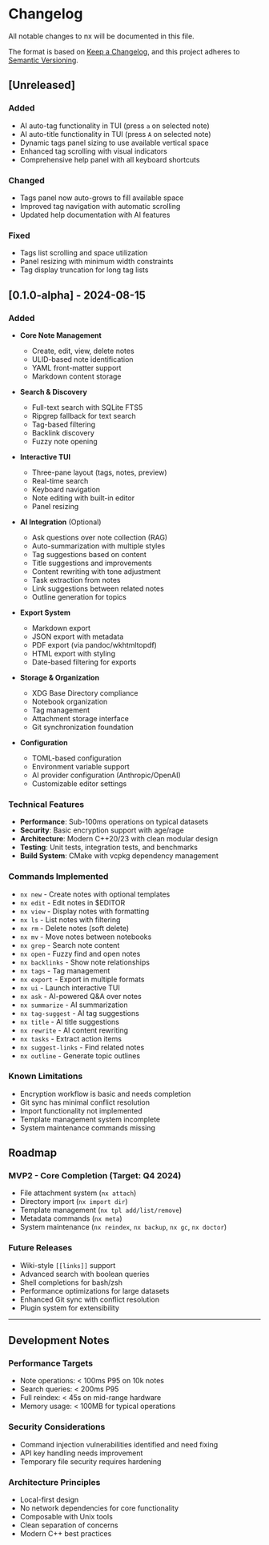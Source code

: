 # Changelog

All notable changes to nx will be documented in this file.

The format is based on [Keep a Changelog](https://keepachangelog.com/en/1.0.0/),
and this project adheres to [Semantic Versioning](https://semver.org/spec/v2.0.0.html).

## [Unreleased]

### Added
- AI auto-tag functionality in TUI (press `a` on selected note)
- AI auto-title functionality in TUI (press `A` on selected note)
- Dynamic tags panel sizing to use available vertical space
- Enhanced tag scrolling with visual indicators
- Comprehensive help panel with all keyboard shortcuts

### Changed
- Tags panel now auto-grows to fill available space
- Improved tag navigation with automatic scrolling
- Updated help documentation with AI features

### Fixed
- Tags list scrolling and space utilization
- Panel resizing with minimum width constraints
- Tag display truncation for long tag lists

## [0.1.0-alpha] - 2024-08-15

### Added
- **Core Note Management**
  - Create, edit, view, delete notes
  - ULID-based note identification
  - YAML front-matter support
  - Markdown content storage

- **Search & Discovery**
  - Full-text search with SQLite FTS5
  - Ripgrep fallback for text search
  - Tag-based filtering
  - Backlink discovery
  - Fuzzy note opening

- **Interactive TUI**
  - Three-pane layout (tags, notes, preview)
  - Real-time search
  - Keyboard navigation
  - Note editing with built-in editor
  - Panel resizing

- **AI Integration** (Optional)
  - Ask questions over note collection (RAG)
  - Auto-summarization with multiple styles
  - Tag suggestions based on content
  - Title suggestions and improvements
  - Content rewriting with tone adjustment
  - Task extraction from notes
  - Link suggestions between related notes
  - Outline generation for topics

- **Export System**
  - Markdown export
  - JSON export with metadata
  - PDF export (via pandoc/wkhtmltopdf)
  - HTML export with styling
  - Date-based filtering for exports

- **Storage & Organization**
  - XDG Base Directory compliance
  - Notebook organization
  - Tag management
  - Attachment storage interface
  - Git synchronization foundation

- **Configuration**
  - TOML-based configuration
  - Environment variable support
  - AI provider configuration (Anthropic/OpenAI)
  - Customizable editor settings

### Technical Features
- **Performance**: Sub-100ms operations on typical datasets
- **Security**: Basic encryption support with age/rage
- **Architecture**: Modern C++20/23 with clean modular design
- **Testing**: Unit tests, integration tests, and benchmarks
- **Build System**: CMake with vcpkg dependency management

### Commands Implemented
- `nx new` - Create notes with optional templates
- `nx edit` - Edit notes in $EDITOR
- `nx view` - Display notes with formatting
- `nx ls` - List notes with filtering
- `nx rm` - Delete notes (soft delete)
- `nx mv` - Move notes between notebooks
- `nx grep` - Search note content
- `nx open` - Fuzzy find and open notes
- `nx backlinks` - Show note relationships
- `nx tags` - Tag management
- `nx export` - Export in multiple formats
- `nx ui` - Launch interactive TUI
- `nx ask` - AI-powered Q&A over notes
- `nx summarize` - AI summarization
- `nx tag-suggest` - AI tag suggestions
- `nx title` - AI title suggestions
- `nx rewrite` - AI content rewriting
- `nx tasks` - Extract action items
- `nx suggest-links` - Find related notes
- `nx outline` - Generate topic outlines

### Known Limitations
- Encryption workflow is basic and needs completion
- Git sync has minimal conflict resolution
- Import functionality not implemented
- Template management system incomplete
- System maintenance commands missing

## Roadmap

### MVP2 - Core Completion (Target: Q4 2024)
- File attachment system (`nx attach`)
- Directory import (`nx import dir`)
- Template management (`nx tpl add/list/remove`)
- Metadata commands (`nx meta`)
- System maintenance (`nx reindex`, `nx backup`, `nx gc`, `nx doctor`)

### Future Releases
- Wiki-style `[[links]]` support
- Advanced search with boolean queries
- Shell completions for bash/zsh
- Performance optimizations for large datasets
- Enhanced Git sync with conflict resolution
- Plugin system for extensibility

---

## Development Notes

### Performance Targets
- Note operations: < 100ms P95 on 10k notes
- Search queries: < 200ms P95
- Full reindex: < 45s on mid-range hardware
- Memory usage: < 100MB for typical operations

### Security Considerations
- Command injection vulnerabilities identified and need fixing
- API key handling needs improvement
- Temporary file security requires hardening

### Architecture Principles
- Local-first design
- No network dependencies for core functionality
- Composable with Unix tools
- Clean separation of concerns
- Modern C++ best practices